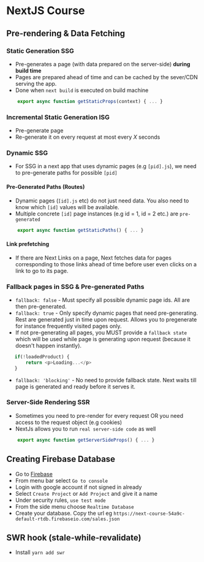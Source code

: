 # NextJS Course

## Pre-rendering & Data Fetching

### Static Generation SSG

- Pre-generates a page (with data prepared on the server-side) **during build time**
- Pages are prepared ahead of time and can be cached by the sever/CDN serving the app.
- Done when `next build` is executed on build machine

```js
    export async function getStaticProps(context) { ... }
```

### Incremental Static Generation ISG

- Pre-generate page
- Re-generate it on every request at most every *X* seconds

### Dynamic SSG

- For SSG in a next app that uses dynamic pages (e.g `[pid].js`), we need to pre-generate paths for possible `[pid]`

#### Pre-Generated Paths (Routes)

- Dynamic pages (`[id].js` etc) do not just need data. You also need to know which `[id]` values will be available.
- Multiple concrete `[id]` page instances (e.g id = 1, id = 2 etc.) are `pre-generated`

```js
    export async function getStaticPaths() { ... }
```

#### Link prefetching

- If there are Next Links on a page, Next fetches data for pages corresponding to those links ahead of time before user even clicks on a link to go to its page.

### Fallback pages in SSG & Pre-generated Paths

- `fallback: false` - Must specify all possible dynamic page ids. All are then pre-generated.
- `fallback: true`  - Only specify dynamic pages that need pre-generating. Rest are generated just in time upon request. Allows you to pregenerate for instance frequently visited pages only.
- If not pre-generating all pages, you MUST provide a `fallback state` which will be used while page is generating upon request (because it doesn't happen instantly).

 ```js
    if(!loadedProduct) {
        return <p>Loading...</p>
    }
 ```

- `fallback: 'blocking'` - No need to provide fallback state. Next waits till page is generated and ready before it serves it.

### Server-Side Rendering SSR

- Sometimes you need to pre-render for every request OR you need access to the request object (e.g cookies)
- NextJs allows you to run `real server-side code` as well

```js
    export async function getServerSideProps() { ... }
```

## Creating Firebase Database

- Go to [Firebase](https://firebase.google.com/)
- From menu bar select `Go to console`
- Login with google account if not signed in already
- Select `Create Project` or `Add Project` and give it a name
- Under security rules, `use test mode`
- From the side menu choose `Realtime Database`
- Create your database. Copy the url eg `https://next-course-54a9c-default-rtdb.firebaseio.com/sales.json`

## SWR hook (stale-while-revalidate)

- Install `yarn add swr`